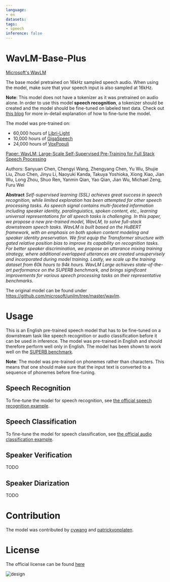 ```yaml
---
language:
- en
datasets:
tags:
- speech
inference: false
---
```


# WavLM-Base-Plus

[Microsoft's WavLM](https://github.com/microsoft/unilm/tree/master/wavlm)

The base model pretrained on 16kHz sampled speech audio. When using the model, make sure that your speech input is also sampled at 16kHz.

**Note**: This model does not have a tokenizer as it was pretrained on audio alone. In order to use this model **speech recognition**, a tokenizer should be created and the model should be fine-tuned on labeled text data. Check out [this blog](https://huggingface.co/blog/fine-tune-wav2vec2-english) for more in-detail explanation of how to fine-tune the model.

The model was pre-trained on:

- 60,000 hours of [Libri-Light](https://arxiv.org/abs/1912.07875)
- 10,000 hours of [GigaSpeech](https://arxiv.org/abs/2106.06909)
- 24,000 hours of [VoxPopuli](https://arxiv.org/abs/2101.00390)

[Paper: WavLM: Large-Scale Self-Supervised Pre-Training for Full Stack Speech Processing](https://arxiv.org/abs/2110.13900)

Authors: Sanyuan Chen, Chengyi Wang, Zhengyang Chen, Yu Wu, Shujie Liu, Zhuo Chen, Jinyu Li, Naoyuki Kanda, Takuya Yoshioka, Xiong Xiao, Jian Wu, Long Zhou, Shuo Ren, Yanmin Qian, Yao Qian, Jian Wu, Michael Zeng, Furu Wei

**Abstract**
*Self-supervised learning (SSL) achieves great success in speech recognition, while limited exploration has been attempted for other speech processing tasks. As speech signal contains multi-faceted information including speaker identity, paralinguistics, spoken content, etc., learning universal representations for all speech tasks is challenging. In this paper, we propose a new pre-trained model, WavLM, to solve full-stack downstream speech tasks. WavLM is built based on the HuBERT framework, with an emphasis on both spoken content modeling and speaker identity preservation. We first equip the Transformer structure with gated relative position bias to improve its capability on recognition tasks. For better speaker discrimination, we propose an utterance mixing training strategy, where additional overlapped utterances are created unsupervisely and incorporated during model training. Lastly, we scale up the training dataset from 60k hours to 94k hours. WavLM Large achieves state-of-the-art performance on the SUPERB benchmark, and brings significant improvements for various speech processing tasks on their representative benchmarks.*

The original model can be found under https://github.com/microsoft/unilm/tree/master/wavlm.

# Usage

This is an English pre-trained speech model that has to be fine-tuned on a downstream task like speech recognition or audio classification before it can be
used in inference. The model was pre-trained in English and should therefore perform well only in English. The model has been shown to work well on the [SUPERB benchmark](https://superbbenchmark.org/).

**Note**: The model was pre-trained on phonemes rather than characters. This means that one should make sure that the input text is converted to a sequence
of phonemes before fine-tuning.

## Speech Recognition

To fine-tune the model for speech recognition, see [the official speech recognition example](https://github.com/huggingface/transformers/tree/master/examples/pytorch/speech-recognition).

## Speech Classification

To fine-tune the model for speech classification, see [the official audio classification example](https://github.com/huggingface/transformers/tree/master/examples/pytorch/audio-classification).

## Speaker Verification

TODO

## Speaker Diarization

TODO

# Contribution

The model was contributed by [cywang](https://huggingface.co/cywang) and [patrickvonplaten](https://huggingface.co/patrickvonplaten).

# License

The official license can be found [here](https://github.com/microsoft/UniSpeech/blob/main/LICENSE)

![design](https://raw.githubusercontent.com/patrickvonplaten/scientific_images/master/wavlm.png)
